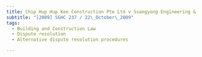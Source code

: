 ```yaml
---
title: Chip Hup Hup Kee Construction Pte Ltd v Ssangyong Engineering & Construction Co Ltd 
subtitle: "[2009] SGHC 237 / 22\_October\_2009"
tags:
  - Building and Construction Law
  - Dispute resolution
  - Alternative dispute resolution procedures

---
```


